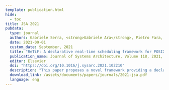 ```yaml
---
template: publication.html
hide:
  - toc
title: JSA 2021
pubdata:
  type: journal
  authors: Gabriele Serra, <strong>Gabriele Ara</strong>, Pietro Fara, and Tommaso Cucinotta
  date: 2021-09-01
  custom_date: September, 2021
  title: "ReTiF: A declarative real-time scheduling framework for POSIX systems"
  publication_name: Journal of Systems Architecture, Volume 118, 2021, 102210, ISSN 1383-7621
  editor: Elsevier
  doi: "https://doi.org/10.1016/j.sysarc.2021.102210"
  description: "This paper proposes a novel framework providing a declarative interface to access real-time process scheduling services available in an operating system kernel. The main idea is to let applications declare their temporal requirements or characteristics without knowing exactly which underlying scheduling algorithms are offered by the system. The proposed framework can adequately handle such a set of heterogeneous requirements configuring the platform and partitioning the requests among the available multitude of cores, so to exploit the various scheduling disciplines that are available in the kernel, matching application requirements in the best possible way. The framework is realized with a modular architecture in which different plugins handle independently certain real-time scheduling features. The architecture is designed to make its behavior customization easier and enhance the support for other operating systems by introducing and configuring additional plugins."
  download_link: /assets/documents/papers/journals/2021-jsa.pdf
  language: eng
---
```

